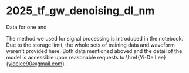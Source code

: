 # 2025_tf_gw_denoising_dl_nm
Data for one and 

The method we used for signal processing is introduced in the notebook.
Due to the storage limit, the whole sets of training data and waveform weren't provided here.
Both data mentioned aboved and the detail of the model is accessible upon reasonable requests to \href{Yi-De Lee}{yidelee90@gmail.com}.
